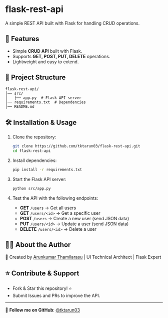 # flask-rest-api

A simple REST API built with Flask for handling CRUD operations.

## 🚀 Features
- Simple **CRUD API** built with Flask.
- Supports **GET, POST, PUT, DELETE** operations.
- Lightweight and easy to extend.

## 📂 Project Structure
```
flask-rest-api/
│── src/
│   ├── app.py  # Flask API server
│── requirements.txt  # Dependencies
│── README.md
```

## 🛠 Installation & Usage

1. Clone the repository:
   ```bash
   git clone https://github.com/tktarun03/flask-rest-api.git
   cd flask-rest-api
   ```

2. Install dependencies:
   ```bash
   pip install -r requirements.txt
   ```

3. Start the Flask API server:
   ```bash
   python src/app.py
   ```

4. Test the API with the following endpoints:
   - **GET** `/users` → Get all users
   - **GET** `/users/<id>` → Get a specific user
   - **POST** `/users` → Create a new user (send JSON data)
   - **PUT** `/users/<id>` → Update a user (send JSON data)
   - **DELETE** `/users/<id>` → Delete a user

## 👨‍💻 About the Author

🚀 Created by [Arunkumar Thamilarasu](https://github.com/tktarun03) | UI Technical Architect | Flask Expert

## ⭐ Contribute & Support
- Fork & Star this repository! ⭐
- Submit Issues and PRs to improve the API.

---
🎯 **Follow me on GitHub**: [@tktarun03](https://github.com/tktarun03)
